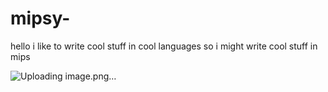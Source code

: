# mipsy- 
 hello i like to write cool stuff in cool languages 
 so i might write cool stuff in mips

![Uploading image.png…]()
